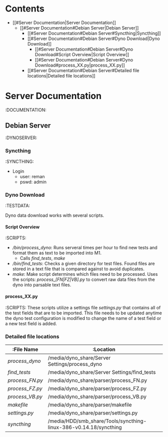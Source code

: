 # Contents
  - [[#Server Documentation|Server Documentation]]
    - [[#Server Documentation#Debian Server|Debian Server]]
      - [[#Server Documentation#Debian Server#Syncthing|Syncthing]]
      - [[#Server Documentation#Debian Server#Dyno Download|Dyno Download]]
        - [[#Server Documentation#Debian Server#Dyno Download#Script Overview|Script Overview]]
        - [[#Server Documentation#Debian Server#Dyno Download#process_XX.py|process_XX.py]]
      - [[#Server Documentation#Debian Server#Detailed file locations|Detailed file locations]]

# Server Documentation 
:DOCUMENTATION:
## Debian Server
:DYNOSERVER:
### Syncthing
:SYNCTHING:
  - Login
    - user: reman
    - pswd: admin

### Dyno Download
:TESTDATA:

Dyno data download works with several scripts.

#### Script Overview
:SCRIPTS:
  - */bin/process_dyno*: Runs serveral times per hour to find new tests and
   format them as text to be imported into M1.
    - Calls *find_tests*, *make*
  - */bin/find_tests*: Checks a given directory for test files. Found files are
    stored in a text file that is compared against to avoid duplicates.
  - *make*: Make script determines which files need to be processed. Uses the
    scripts: *process_[FN|FZ|VB].py* to convert raw data files from the dyno into
    parsable text files.

#### process_XX.py
:SCRIPTS:
These scripts utilize a settings file *settings.py* that contains all of the
test fields that are to be imported. This file needs to be updated anytime the
dyno test configuration is modified to change the name of a test field or a new
test field is added.

### Detailed file locations
| :File Name      | :Location                                                         |
| --------------- | ----------------------------------------------------------------- |
| *process_dyno*  | /media/dyno_share/Server Settings/process_dyno                    |
| *find_tests*    | /media/dyno_share/Server Settings/find_tests                      |
| *process_FN.py* | /media/dyno_share/parser/process_FN.py                            |
| *process_FZ.py* | /media/dyno_share/parser/process_FZ.py                            |
| *process_VB.py* | /media/dyno_share/parser/process_VB.py                            |
| *makefile*      | /media/dyno_share/parser/makefile                                 |
| *settings.py*   | /media/dyno_share/parser/settings.py                              |
| *syncthing*     | /media/HDD/smb_share/Tools/syncthing-linux-386-v0.14.18/syncthing |

